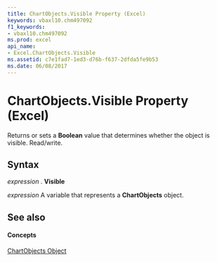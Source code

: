 ```yaml
---
title: ChartObjects.Visible Property (Excel)
keywords: vbaxl10.chm497092
f1_keywords:
- vbaxl10.chm497092
ms.prod: excel
api_name:
- Excel.ChartObjects.Visible
ms.assetid: c7e1fad7-1ed3-d76b-f637-2dfda5fe9b53
ms.date: 06/08/2017
---
```



# ChartObjects.Visible Property (Excel)

Returns or sets a **Boolean** value that determines whether the object is visible. Read/write.


## Syntax

 _expression_ . **Visible**

 _expression_ A variable that represents a **ChartObjects** object.


## See also


#### Concepts


[ChartObjects Object](chartobjects-object-excel.md)

